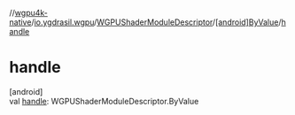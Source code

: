 //[wgpu4k-native](../../../../index.md)/[io.ygdrasil.wgpu](../../index.md)/[WGPUShaderModuleDescriptor](../index.md)/[[android]ByValue](index.md)/[handle](handle.md)

# handle

[android]\
val [handle](handle.md): WGPUShaderModuleDescriptor.ByValue